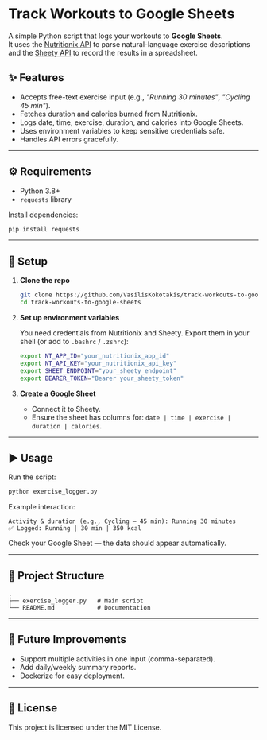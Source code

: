 # Track Workouts to Google Sheets

A simple Python script that logs your workouts to **Google Sheets**.  
It uses the [Nutritionix API](https://developer.nutritionix.com/) to parse natural-language exercise descriptions and the [Sheety API](https://sheety.co/) to record the results in a spreadsheet.



## ✨ Features
- Accepts free-text exercise input (e.g., *"Running 30 minutes"*, *"Cycling 45 min"*).
- Fetches duration and calories burned from Nutritionix.
- Logs date, time, exercise, duration, and calories into Google Sheets.
- Uses environment variables to keep sensitive credentials safe.
- Handles API errors gracefully.

---

## ⚙️ Requirements
- Python 3.8+
- `requests` library

Install dependencies:
```bash
pip install requests
````

---

## 🔑 Setup

1. **Clone the repo**

   ```bash
   git clone https://github.com/VasilisKokotakis/track-workouts-to-google-sheets.git
   cd track-workouts-to-google-sheets
   ```

2. **Set up environment variables**

   You need credentials from Nutritionix and Sheety.
   Export them in your shell (or add to `.bashrc` / `.zshrc`):

   ```bash
   export NT_APP_ID="your_nutritionix_app_id"
   export NT_API_KEY="your_nutritionix_api_key"
   export SHEET_ENDPOINT="your_sheety_endpoint"
   export BEARER_TOKEN="Bearer your_sheety_token"
   ```

3. **Create a Google Sheet**

   * Connect it to Sheety.
   * Ensure the sheet has columns for:
     `date | time | exercise | duration | calories`.

---

## ▶️ Usage

Run the script:

```bash
python exercise_logger.py
```

Example interaction:

```
Activity & duration (e.g., Cycling – 45 min): Running 30 minutes
✅ Logged: Running | 30 min | 350 kcal
```

Check your Google Sheet — the data should appear automatically.

---

## 📂 Project Structure

```
.
├── exercise_logger.py   # Main script
└── README.md            # Documentation
```

---

## 🚀 Future Improvements

* Support multiple activities in one input (comma-separated).
* Add daily/weekly summary reports.
* Dockerize for easy deployment.

---

## 📝 License

This project is licensed under the MIT License.


